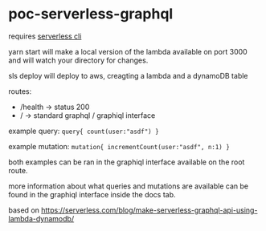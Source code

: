 # poc-serverless-graphql

requires [serverless cli](https://serverless.com/)

yarn start will make a local version of the lambda available on port 3000 and will watch your directory for changes.

sls deploy will deploy to aws, creagting a lambda and a dynamoDB table

routes:

* /health -> status 200
* / -> standard graphql / graphiql interface

example query: `query{ count(user:"asdf") }`

example mutation: `mutation{ incrementCount(user:"asdf", n:1) }`

both examples can be ran in the graphiql interface available on the root route.

more information about what queries and mutations are available can be found in the graphiql interface inside the docs tab.

based on https://serverless.com/blog/make-serverless-graphql-api-using-lambda-dynamodb/
